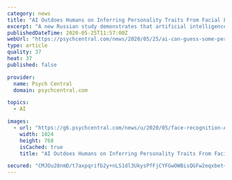```yaml
---
category: news
title: "AI Outdoes Humans on Inferring Personality Traits From Facial Features"
excerpt: "A new Russian study demonstrates that artificial intelligence (AI) is able to infer people's personalities from \"selfie\" photographs better than human raters do. The technology was able"
publishedDateTime: 2020-05-25T11:57:00Z
webUrl: "https://psychcentral.com/news/2020/05/25/ai-can-guess-some-personality-traits-from-facial-features/156806.html"
type: article
quality: 37
heat: 37
published: false

provider:
  name: Psych Central
  domain: psychcentral.com

topics:
  - AI

images:
  - url: "https://g6.psychcentral.com/news/u/2020/05/face-recognition-AI-self-large-bigstock-1024x768.jpg"
    width: 1024
    height: 768
    isCached: true
    title: "AI Outdoes Humans on Inferring Personality Traits From Facial Features"

secured: "CMJOu28nmD/t7axpqrifb2y+nLS1dl3UkysPfFjCYFGwOWBisQGFw2eqxbet+ciz2ta9Kp5j0MawNncOwapPoCmWd6DX78d30dKGJ5OwFgHjQ/E3Fp3maFn8amwSjhDNwkpysWRGG9HcJKXV/SrmPMwQcU4C1+t541QWGkeqH3Dgd2mNbl6yaEA4JIdw8Y9T5uL6V3IZOSjQao/jWeTvyhgeG58VGEjIxAx4dE34wB1/IehYvIiqumHOIQR2QwnQ5taEjhS1FTyqCkDPORKnUFHrS0qEK6L+en/AT9wuoJY/CjBlzRewV8L99F6Y3McoUra9s01Pnl23MFt14NsqKs5K0ulU3deCg7DRbNaViDRkPwWA8gRsHXmHyygL7O6s76B3t+1RCGQ5Yav8pEEdELmZLDTAyHzIvK2eksGzK40eN/DYooF3L/3bIh5lN21c8VYY85FUeD4dYoSLGphocNfRjJ6tTSzo8jtHZ6Jilac=;9va68M2/QJW46UYnTM5z9w=="
---
```


